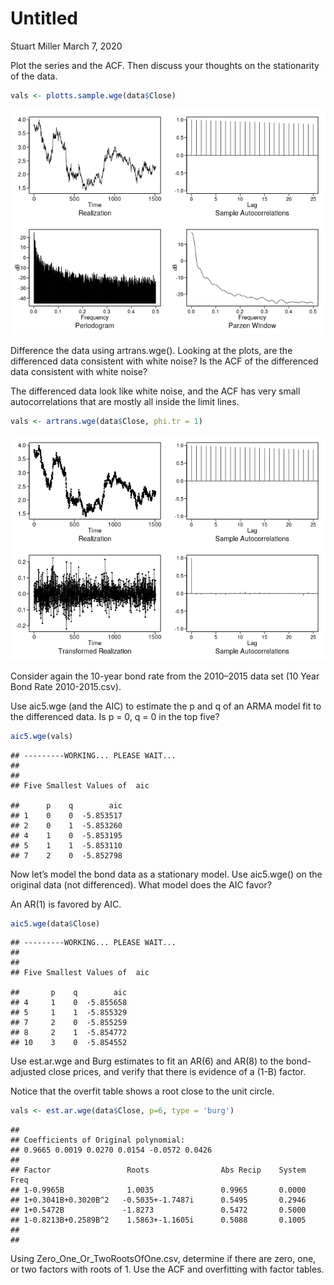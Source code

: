 Untitled
================
Stuart Miller
March 7, 2020

Plot the series and the ACF. Then discuss your thoughts on the
stationarity of the data.

``` r
vals <- plotts.sample.wge(data$Close)
```

![](ARIMA_model_ID_files/figure-gfm/unnamed-chunk-1-1.png)<!-- -->

Difference the data using artrans.wge(). Looking at the plots, are the
differenced data consistent with white noise? Is the ACF of the
differenced data consistent with white noise?

The differenced data look like white noise, and the ACF has very small
autocorrelations that are mostly all inside the limit lines.

``` r
vals <- artrans.wge(data$Close, phi.tr = 1)
```

![](ARIMA_model_ID_files/figure-gfm/unnamed-chunk-2-1.png)<!-- -->

Consider again the 10-year bond rate from the 2010–2015 data set (10
Year Bond Rate 2010-2015.csv).

Use aic5.wge (and the AIC) to estimate the p and q of an ARMA model fit
to the differenced data. Is p = 0, q = 0 in the top five?

``` r
aic5.wge(vals)
```

    ## ---------WORKING... PLEASE WAIT... 
    ## 
    ## 
    ## Five Smallest Values of  aic

    ##      p    q        aic
    ## 1    0    0  -5.853517
    ## 2    0    1  -5.853260
    ## 4    1    0  -5.853195
    ## 5    1    1  -5.853110
    ## 7    2    0  -5.852798

Now let’s model the bond data as a stationary model. Use aic5.wge() on
the original data (not differenced). What model does the AIC favor?

An AR(1) is favored by AIC.

``` r
aic5.wge(data$Close)
```

    ## ---------WORKING... PLEASE WAIT... 
    ## 
    ## 
    ## Five Smallest Values of  aic

    ##       p    q        aic
    ## 4     1    0  -5.855658
    ## 5     1    1  -5.855329
    ## 7     2    0  -5.855259
    ## 8     2    1  -5.854772
    ## 10    3    0  -5.854552

Use est.ar.wge and Burg estimates to fit an AR(6) and AR(8) to the
bond-adjusted close prices, and verify that there is evidence of a (1-B)
factor.

Notice that the overfit table shows a root close to the unit circle.

``` r
vals <- est.ar.wge(data$Close, p=6, type = 'burg')
```

    ## 
    ## Coefficients of Original polynomial:  
    ## 0.9665 0.0019 0.0270 0.0154 -0.0572 0.0426 
    ## 
    ## Factor                 Roots                Abs Recip    System Freq 
    ## 1-0.9965B              1.0035               0.9965       0.0000
    ## 1+0.3041B+0.3020B^2   -0.5035+-1.7487i      0.5495       0.2946
    ## 1+0.5472B             -1.8273               0.5472       0.5000
    ## 1-0.8213B+0.2589B^2    1.5863+-1.1605i      0.5088       0.1005
    ##   
    ## 

Using Zero\_One\_Or\_TwoRootsOfOne.csv, determine if there are zero,
one, or two factors with roots of 1. Use the ACF and overfitting with
factor tables.
